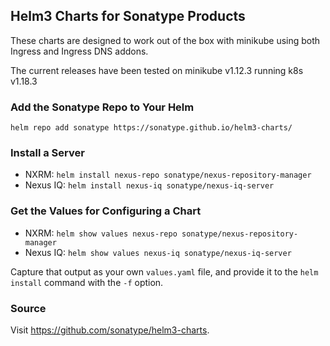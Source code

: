 ## Helm3 Charts for Sonatype Products

These charts are designed to work out of the box with minikube using both Ingress
and Ingress DNS addons.

The current releases have been tested on minikube v1.12.3 running k8s v1.18.3

### Add the Sonatype Repo to Your Helm

`helm repo add sonatype https://sonatype.github.io/helm3-charts/`

### Install a Server

- NXRM: `helm install nexus-repo sonatype/nexus-repository-manager`
- Nexus IQ: `helm install nexus-iq sonatype/nexus-iq-server`

### Get the Values for Configuring a Chart

- NXRM: `helm show values nexus-repo sonatype/nexus-repository-manager`
- Nexus IQ: `helm show values nexus-iq sonatype/nexus-iq-server`

Capture that output as your own `values.yaml` file, and provide it to the `helm install` 
command with the `-f` option.

### Source

Visit https://github.com/sonatype/helm3-charts.
